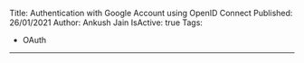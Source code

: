 Title: Authentication with Google Account using OpenID Connect
Published: 26/01/2021
Author: Ankush Jain
IsActive: true
Tags:
  - OAuth
---
